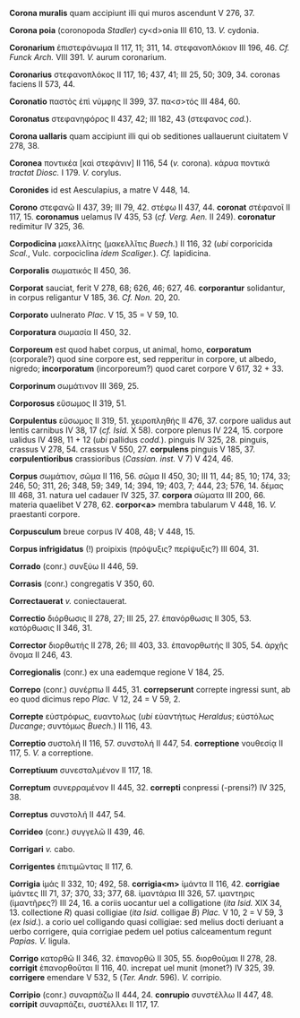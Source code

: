 **Corona muralis** quam accipiunt illi qui muros ascendunt V 276, 37.

**Corona poia** (coronopoda *Stadler*) cy\<d\>onia III 610, 13. *V.*
cydonia.

**Coronarium** ἐπιστεφάνωμα II 117, 11; 311, 14. στεφανοπλόκιον III 196,
46. *Cf. Funck Arch.* VIII 391. *V.* aurum coronarium.

**Coronarius** στεφανοπλόκος II 117, 16; 437, 41; III 25, 50; 309, 34.
coronas faciens II 573, 44.

**Coronatio** παστὸς ἐπὶ νύμφης II 399, 37. πα\<σ\>τός III 484, 60.

**Coronatus** στεφανηφόρος II 437, 42; III 182, 43 (στεφανος *cod.*).

**Corona uallaris** quam accipiunt illi qui ob seditiones uallauerunt
ciuitatem V 278, 38.

**Coronea** ποντικέα [καὶ στεφάνιν] II 116, 54 (*v.* corona). κάρυα
ποντικά *tractat Diosc.* I 179. *V.* corylus.

**Coronides** id est Aesculapius, a matre V 448, 14.

**Corono** στεφανῶ II 437, 39; III 79, 42. στέφω II 437, 44. **coronat**
στἐφανοῖ II 117, 15. **coronamus** uelamus IV 435, 53 (*cf. Verg. Aen.*
II 249). **coronatur** redimitur IV 325, 36.

**Corpodicina** μακελλίτης (μακελλῐτις *Buech.*) II 116, 32 (*ubi*
corporicida *Scal.*, Vulc. corpociclina *idem Scaliger.*). *Cf.*
lapidicina.

**Corporalis** σωματικός II 450, 36.

**Corporat** sauciat, ferit V 278, 68; 626, 46; 627, 46. **corporantur**
solidantur, in corpus religantur V 185, 36. *Cf. Non.* 20, 20.

**Corporato** uulnerato *Plac.* V 15, 35 = V 59, 10.

**Corporatura** σωμασία II 450, 32.

**Corporeum** est quod habet corpus, ut animal, homo, **corporatum**
(corporale?) quod sine corpore est, sed repperitur in corpore, ut
albedo, nigredo; **incorporatum** (incorporeum?) quod caret corpore V
617, 32 + 33.

**Corporinum** σωμάτινον III 369, 25.

**Corporosus** εὔσωμος II 319, 51.

**Corpulentus** εὔσωμος II 319, 51. χειροπληθής II 476, 37. corpore
ualidus aut lentis carnibus IV 38, 17 (*cf. Isid.* X 58). corpore plenus
IV 224, 15. corpore ualidus IV 498, 11 + 12 (*ubi* pallidus *codd.*).
pinguis IV 325, 28. pinguis, crassus V 278, 54. crassus V 550, 27.
**corpulens** pinguis V 185, 37. **corpulentioribus** crassioribus
(*Cassian. inst.* V 7) V 424, 46.

**Corpus** σωμάτιον, σῶμα II 116, 56. σῶμα II 450, 30; III 11, 44; 85,
10; 174, 33; 246, 50; 311, 26; 348, 59; 349, 14; 394, 19; 403, 7; 444,
23; 576, 14. δέμας III 468, 31. natura uel cadauer IV 325, 37.
**corpora** σώματα III 200, 66. materia quaelibet V 278, 62.
**corpor\<a\>** membra tabularum V 448, 16. *V.* praestanti corpore.

**Corpusculum** breue corpus IV 408, 48; V 448, 15.

**Corpus infrigidatus** (!) proipixis (πρόψυξις? περίψυξις?) III 604,
31.

**Corrado** (conr.) συνξύω II 446, 59.

**Corrasis** (conr.) congregatis V 350, 60.

**Correctauerat** *v.* coniectauerat.

**Correctio** διόρθωσις II 278, 27; III 25, 27. ἐπανόρθωσις II 305, 53.
κατόρθωσις II 346, 31.

**Corrector** διορθωτής II 278, 26; III 403, 33. ἐπανορθωτής II 305, 54.
ἀρχῆς ὄνομα II 246, 43.

**Corregionalis** (conr.) ex una eademque regione V 184, 25.

**Correpo** (conr.) συνέρπω II 445, 31. **correpserunt** correpte
ingressi sunt, ab eo quod dicimus repo *Plac.* V 12, 24 = V 59, 2.

**Correpte** εὐστρόφως, ευαντολως (*ubi* εὐαντήτως *Heraldus*; εὐστόλως
*Ducange*; συντόμως *Buech.*) II 116, 43.

**Correptio** συστολή II 116, 57. συνστολή II 447, 54. **correptione**
νουθεσίᾳ II 117, 5. *V.* a correptione.

**Correptiuum** συνεσταλμένον II 117, 18.

**Correptum** συνερραμένον II 445, 32. **correpti** conpressi (-prensi?)
IV 325, 38.

**Correptus** συνστολή II 447, 54.

**Corrideo** (conr.) συγγελῶ II 439, 46.

**Corrigari** *v.* cabo.

**Corrigentes** ἐπιτιμῶντας II 117, 6.

**Corrigia** ἱμάς II 332, 10; 492, 58. **corrigia\<m\>** ἱμάντα II 116,
42. **corrigiae** ἱμάντες III 71, 37; 370, 33; 377, 68. ἱμαντάρια III
326, 57. ιμαντηρις (ἱμαντῆρες?) III 24, 16. a coriis uocantur uel a
colligatione (*ita Isid.* XIX 34, 13. collectione *R*) quasi colligiae
(*ita Isid.* colligae *B*) *Plac.* V 10, 2 = V 59, 3 (*ex Isid.*). a
corio uel colligando quasi colligiae: sed melius docti deriuant a uerbo
corrigere, quia corrigiae pedem uel potius calceamentum regunt *Papias.
V.* ligula.

**Corrigo** κατορθῶ II 346, 32. ἐπανορθῶ II 305, 55. διορθοῦμαι II 278,
28. **corrigit** ἐπανορθοῦται II 116, 40. increpat uel munit (monet?) IV
325, 39. **corrigere** emendare V 532, 5 (*Ter. Andr.* 596). *V.*
corripio.

**Corripio** (conr.) συναρπάζω II 444, 24. **conrupio** συνστέλλω II
447, 48. **corripit** συναρπάζει, συστέλλει II 117, 17.
